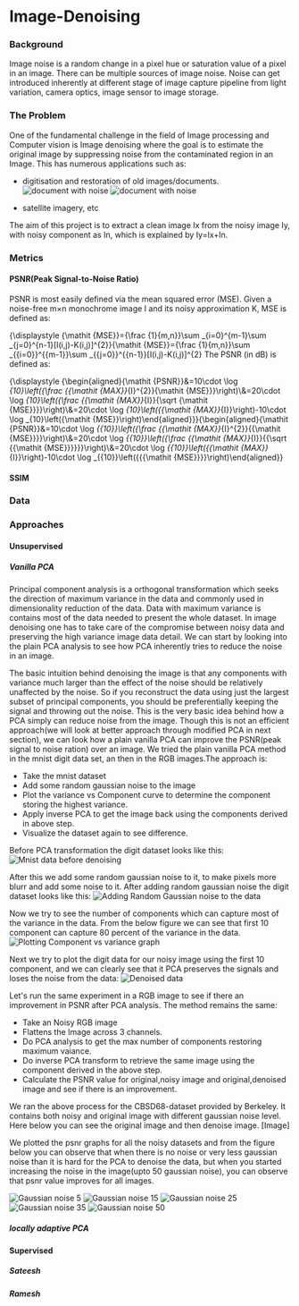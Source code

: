 # Image-Denoising

### Background
Image noise is a random change in a pixel hue or saturation value of a pixel in an image. There can be multiple sources of image noise. Noise can get introduced inherently at different stage of image capture pipeline from light variation, camera optics, image sensor to image storage.

### The Problem
One of the fundamental challenge in the field of Image processing and Computer vision is Image denoising where the goal is to estimate the original image by suppressing noise from the contaminated region in an Image. This has numerous applications such as:
* digitisation and restoration of old images/documents.
![document with noise](https://i.stack.imgur.com/f4reA.jpg)
![document with noise](https://www.researchgate.net/profile/Zhixin_Shi/publication/240724564/figure/fig1/AS:298710270529538@1448229486352/Historical-handwritten-document-image-with-uneven-background.png)

* satellite imagery, etc

The aim of this project is to extract a clean image Ix from the noisy image Iy, with noisy component as In, which is explained by Iy=Ix+In.

### Metrics

#### PSNR(Peak Signal-to-Noise Ratio)
PSNR is most easily defined via the mean squared error (MSE). Given a noise-free m×n monochrome image I and its noisy approximation K, MSE is defined as:

{\displaystyle {\mathit {MSE}}={\frac {1}{m\,n}}\sum _{i=0}^{m-1}\sum _{j=0}^{n-1}[I(i,j)-K(i,j)]^{2}}{\mathit  {MSE}}={\frac  {1}{m\,n}}\sum _{{i=0}}^{{m-1}}\sum _{{j=0}}^{{n-1}}[I(i,j)-K(i,j)]^{2}
The PSNR (in dB) is defined as:

{\displaystyle {\begin{aligned}{\mathit {PSNR}}&=10\cdot \log _{10}\left({\frac {{\mathit {MAX}}_{I}^{2}}{\mathit {MSE}}}\right)\\&=20\cdot \log _{10}\left({\frac {{\mathit {MAX}}_{I}}{\sqrt {\mathit {MSE}}}}\right)\\&=20\cdot \log _{10}\left({{\mathit {MAX}}_{I}}\right)-10\cdot \log _{10}\left({\mathit {MSE}}\right)\end{aligned}}}{\begin{aligned}{\mathit  {PSNR}}&=10\cdot \log _{{10}}\left({\frac  {{\mathit  {MAX}}_{I}^{2}}{{\mathit  {MSE}}}}\right)\\&=20\cdot \log _{{10}}\left({\frac  {{\mathit  {MAX}}_{I}}{{\sqrt  {{\mathit  {MSE}}}}}}\right)\\&=20\cdot \log _{{10}}\left({{\mathit  {MAX}}_{I}}\right)-10\cdot \log _{{10}}\left({{{\mathit  {MSE}}}}\right)\end{aligned}}

#### SSIM

### Data 

### Approaches
#### Unsupervised
##### Vanilla PCA

Principal component analysis is a orthogonal transformation which seeks the direction of maximum variance in the data and commonly used in dimensionality reduction of the data. Data with maximum variance is contains most of the data needed to present the whole dataset. In image denoising one has to take care of the compromise between noisy data and preserving the high variance image data detail. We can start by looking into the plain PCA analysis to see how PCA inherently tries to reduce the noise in an image.

The basic intuition behind denoising the image is that any components with variance much larger than the effect of the noise should be relatively unaffected by the noise. So if you reconstruct the data using just the largest subset of principal components, you should be preferentially keeping the signal and throwing out the noise. This is the very basic idea behind how a PCA simply can reduce noise from the image. Though this is not an efficient approach(we will look at better approach through modified PCA in next section), we can look how a plain vanilla PCA can improve the PSNR(peak signal to noise ration) over an image.
We tried the plain vanilla PCA method in the mnist digit data set, an then in the RGB images.The approach is:
* Take the mnist dataset
* Add some random gaussian noise to the image
* Plot the variance vs Component curve to determine the component storing the highest variance.
* Apply inverse PCA to get the image back using the components derived in above step.
* Visualize the dataset again to see difference.

Before PCA transformation the digit dataset looks like this:
![Mnist data before denoising](assets/mnist_digit_before.png)

After this we add some random gaussian noise to it, to make pixels more blurr and add some noise to it.
After adding random gaussian noise the digit dataset looks like this:
![Adding Random Gaussian noise to the data](assets/mnist_noisy.png)

Now we try to see the number of components which can capture most of the variance in the data. From the below
figure we can see that first 10 component can capture 80 percent of the variance in the data.
![Plotting Component vs variance graph](assets/mnist_var_comp.png)

Next we try to plot the digit data for our noisy image using the first 10 component, and we can clearly see that 
it PCA preserves the signals and loses the noise from the data:
![Denoised data](assets/mnist_denoised.png)


Let's run the same experiment in a RGB image to see if there an improvement in PSNR after PCA analysis.
The method remains the same:
* Take an Noisy RGB image
* Flattens the Image across 3 channels.
* Do PCA analysis to get the max number of components restoring maximum vaiance.
* Do inverse PCA transform to retrieve the same image using the component derived in the above step.
* Calculate the PSNR value for original,noisy image and original,denoised image and see if there is an improvement.

We ran the above process for the CBSD68-dataset provided by Berkeley. It contains both noisy and original image with different gaussian noise level.
Here below you can see the original image and then denoise image. 
[Image]

We plotted the psnr graphs for all the noisy datasets and from the figure below you can observe that when there is no
noise or very less gaussian noise than it is hard for the PCA to denoise the data, but when you started increasing the noise in the image(upto 50 gaussian noise), you can observe that psnr value improves for all images.


![Gaussian noise 5](assets/noise_5_psnr.png "Gaussian Noise level-5") ![Gaussian noise 15](assets/noise_15_psnr.png "Gaussian Noise level-15") 
![Gaussian noise 25](assets/noise_25_psnr.png "Gaussian Noise level-25") ![Gaussian noise 35](assets/noise_35_psnr.png "Gaussian Noise level-35") 
![Gaussian noise 50](assets/noise_50_psnr.png "Gaussian Noise level-50") 


##### locally adaptive PCA
#### Supervised
##### Sateesh


##### Ramesh

